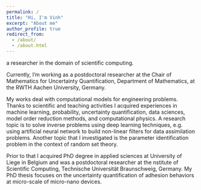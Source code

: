 ```yaml
---
permalink: /
title: "Hi, I'm Vinh"
excerpt: "About me"
author_profile: true
redirect_from: 
  - /about/
  - /about.html
---
```

a researcher in the domain of scientific computing.

Currently, I’m working as a postdoctoral researcher at the Chair of Mathematics for Uncertainty Quantification, Department of Mathematics, at the RWTH Aachen University,
Germany. 

My works deal with computational models for engineering problems. 
Thanks to scientific and teaching activities I acquired experiences in machine learning, probability, uncertainty quantification, data sciences, 
model order reduction methods, and computational physics.
A research topic is to solve inverse problems using deep learning techniques, e.g. using artificial  neural network to build non-linear filters 
for data assimilation problems. 
Another topic that I investigated is the parameter identification problem in the context of random set theory. 

Prior to that I acquired PhD degree in applied sciences at University of Liege in Belgium and was a postdoctoral researcher at the nstitute of Scientific Computing, Technische Universität Braunschweig, Germany. 
My PhD thesis focuses on the uncertainty quantification of adhesion behaviors at micro-scale of micro-nano devices. 


